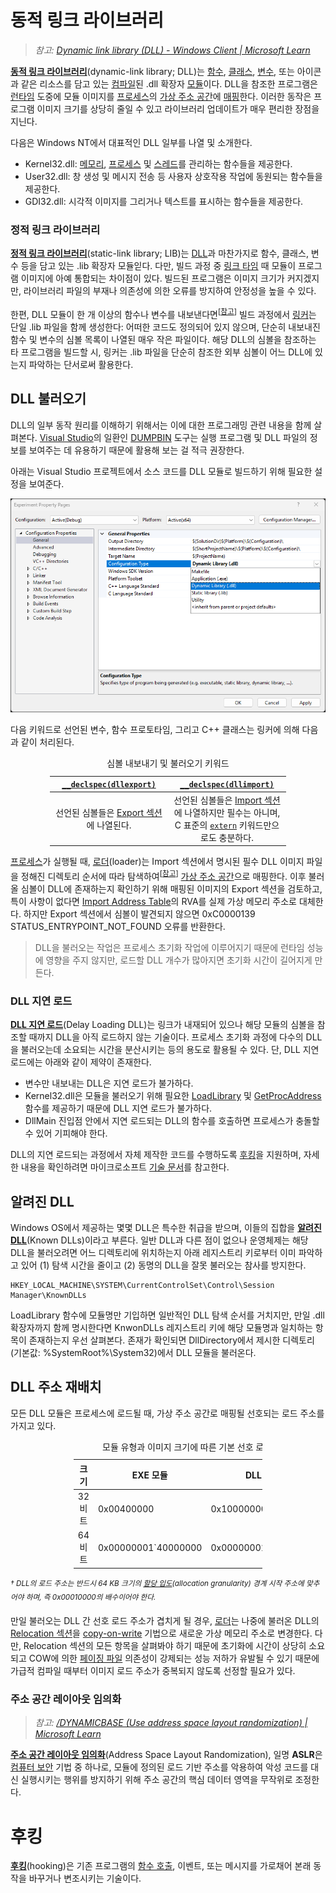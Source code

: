 # 동적 링크 라이브러리
> *참고: [Dynamic link library (DLL) - Windows Client | Microsoft Learn](https://learn.microsoft.com/troubleshoot/windows-client/setup-upgrade-and-drivers/dynamic-link-library)*

**[동적 링크 라이브러리](https://en.wikipedia.org/wiki/Dynamic-link_library)**(dynamic-link library; DLL)는 [함수](C.md#함수), [클래스](Cpp.md#클래스), [변수](C.md#변수), 또는 아이콘과 같은 리소스를 담고 있는 [컴파일](Programming.md#컴파일러)된 .dll 확장자 [모듈](https://en.wikipedia.org/wiki/Modular_programming)이다. DLL을 참조한 프로그램은 [런타임](https://en.wikipedia.org/wiki/Execution_(computing)#Runtime) 도중에 모듈 이미지를 [프로세스](Process.md)의 [가상 주소 공간](Process.md#가상-주소-공간)에 [매핑](Memory.md#메모리-맵-파일)한다. 이러한 동작은 프로그램 이미지 크기를 상당히 줄일 수 있고 라이브러리 업데이트가 매우 편리한 장점을 지닌다.

다음은 Windows NT에서 대표적인 DLL 일부를 나열 및 소개한다.

* Kernel32.dll: [메모리](Memory.md), [프로세스](Process.md) 및 [스레드](Thread.md)를 관리하는 함수들을 제공한다.
* User32.dll: 창 생성 및 메시지 전송 등 사용자 상호작용 작업에 동원되는 함수들을 제공한다.
* GDI32.dll: 시각적 이미지를 그리거나 텍스트를 표시하는 함수들을 제공한다.

### 정적 링크 라이브러리
**[정적 링크 라이브러리](https://en.wikipedia.org/wiki/Static_library)**(static-link library; LIB)는 [DLL](#동적-링크-라이브러리)과 마찬가지로 함수, 클래스, 변수 등을 담고 있는 .lib 확장자 모듈읻다. 다만, 빌드 과정 중 [링크 타임](Programming.md#링커) 때 모듈이 프로그램 이미지에 아예 통합되는 차이점이 있다. 빌드된 프로그램은 이미지 크기가 커지겠지만, 라이브러리 파일의 부재나 의존성에 의한 오류를 방지하여 안정성을 높을 수 있다.

한편, DLL 모듈이 한 개 이상의 함수나 변수를 내보낸다면<sup>[[참고](https://learn.microsoft.com/cpp/build/exporting-from-a-dll)]</sup> 빌드 과정에서 [링커](Programming.md#링커)는 단일 .lib 파일을 함께 생성한다: 어떠한 코드도 정의되어 있지 않으며, 단순히 내보내진 함수 및 변수의 심볼 목록이 나열된 매우 작은 파일이다. 해당 DLL의 심볼을 참조하는 타 프로그램을 빌드할 시, 링커는 .lib 파일을 단순히 참조한 외부 심볼이 어느 DLL에 있는지 파악하는 단서로써 활용한다.

## DLL 불러오기
DLL의 일부 동작 원리를 이해하기 위해서는 이에 대한 프로그래밍 관련 내용을 함께 살펴본다. [Visual Studio](https://visualstudio.microsoft.com/)의 일환인 [DUMPBIN](https://learn.microsoft.com/cpp/build/reference/dumpbin-reference) 도구는 실행 프로그램 및 DLL 파일의 정보를 보여주는 데 유용하기 때문에 활용해 보는 걸 적극 권장한다.

아래는 Visual Studio 프로젝트에서 소스 코드를 DLL 모듈로 빌드하기 위해 필요한 설정을 보여준다.

![Visual Studio에서 DLL 빌드를 위한 프로젝트 설정](./images/visual_studio_library.png)

다음 키워드로 선언된 변수, 함수 프로토타임, 그리고 C++ 클래스는 링커에 의해 다음과 같이 처리된다.

<table style="width: 75%; margin-left: auto; margin-right: auto;"><caption style="caption-side: top;">심볼 내보내기 및 불러오기 키워드</caption><colgroup><col style="width: 50%;"/><col style="width: 50%;"/></colgroup><thead><tr><th style="text-align: center;"><a href="https://learn.microsoft.com/cpp/build/exporting-from-a-dll-using-declspec-dllexport"><code>__declspec(dllexport)</code></a></th><th style="text-align: center;"><a href="https://learn.microsoft.com/cpp/build/importing-into-an-application-using-declspec-dllimport"><code>__declspec(dllimport)</code></a></th></tr></thead><tbody><tr style="text-align: center;"><td>선언된 심볼들은 <a href="PE.md#export-섹션">Export 섹션</a>에 나열된다.</td><td>선언된 심볼들은 <a href="PE.md#import-섹션">Import 섹션</a>에 나열하지만 필수는 아니며, C 표준의 <a href="C.md#변수"><code>extern</code></a> 키워드만으로도 충분하다.</td></tr></tbody></table>

[프로세스](Process.md)가 실행될 때, [로더](https://en.wikipedia.org/wiki/Loader_(computing))(loader)는 Import 섹션에서 명시된 필수 DLL 이미지 파일을 정해진 디렉토리 순서에 따라 탐색하여<sup>[[참고](https://learn.microsoft.com/windows/win32/dlls/dynamic-link-library-search-order)]</sup> [가상 주소 공간](Process.md#가상-주소-공간)으로 매핑한다.
이후 불러올 심볼이 DLL에 존재하는지 확인하기 위해 매핑된 이미지의 Export 섹션을 검토하고, 특이 사항이 없다면 [Import Address Table](PE.md#import-섹션)의 RVA를 실제 가상 메모리 주소로 대체한다. 하지만 Export 섹션에서 심볼이 발견되지 않으면 0xC0000139 STATUS_ENTRYPOINT_NOT_FOUND 오류를 반환한다.

> DLL을 불러오는 작업은 프로세스 초기화 작업에 이루어지기 때문에 런타임 성능에 영향을 주지 않지만, 로드할 DLL 개수가 많아지면 초기화 시간이 길어지게 만든다.

### DLL 지연 로드
**[DLL 지연 로드](https://learn.microsoft.com/cpp/build/reference/linker-support-for-delay-loaded-dlls)**(Delay Loading DLL)는 링크가 내재되어 있으나 해당 모듈의 심볼을 참조할 때까지 DLL을 아직 로드하지 않는 기술이다. 프로세스 초기화 과정에 다수의 DLL을 불러오는데 소요되는 시간을 분산시키는 등의 용도로 활용될 수 있다. 단, DLL 지연 로드에는 아래와 같이 제약이 존재한다.

* 변수만 내보내는 DLL은 지연 로드가 불가하다.
* Kernel32.dll은 모듈을 불러오기 위해 필요한 [LoadLibrary](https://learn.microsoft.com/windows/win32/api/libloaderapi/nf-libloaderapi-loadlibraryw) 및 [GetProcAddress](https://learn.microsoft.com/windows/win32/api/libloaderapi/nf-libloaderapi-getprocaddress) 함수를 제공하기 때문에 DLL 지연 로드가 불가하다.
* DllMain 진입점 안에서 지연 로드되는 DLL의 함수를 호출하면 프로세스가 충돌할 수 있어 기피해야 한다.

DLL의 지연 로드되는 과정에서 자체 제작한 코드를 수행하도록 [후킹](#후킹)을 지원하며, 자세한 내용을 확인하려면 마이크로소프트 [기술 문서](https://learn.microsoft.com/cpp/build/reference/understanding-the-helper-function)를 참고한다.

## 알려진 DLL
Windows OS에서 제공하는 몇몇 DLL은 특수한 취급을 받으며, 이들의 집합을 **[알려진 DLL](https://www.oreilly.com/library/view/windows-r-via-c-c/9780735639904/ch20s05.html)**(Known DLLs)이라고 부른다. 일반 DLL과 다른 점이 없으나 운영체제는 해당 DLL을 불러오려면 어느 디렉토리에 위치하는지 아래 레지스트리 키로부터 이미 파악하고 있어 (1) 탐색 시간을 줄이고 (2) 동명의 DLL을 잘못 불러오는 참사를 방지한다.

    HKEY_LOCAL_MACHINE\SYSTEM\CurrentControlSet\Control\Session Manager\KnownDLLs

LoadLibrary 함수에 모듈명만 기입하면 일반적인 DLL 탐색 순서를 거치지만, 만일 .dll 확장자까지 함께 명시한다면 KnwonDLLs 레지스트리 키에 해당 모듈명과 일치하는 항목이 존재하는지 우선 살펴본다. 존재가 확인되면 DllDirectory에서 제시한 디렉토리 (기본값: %SystemRoot%\System32)에서 DLL 모듈을 불러온다.

## DLL 주소 재배치
모든 DLL 모듈은 프로세스에 로드될 때, 가상 주소 공간로 매핑될 선호되는 로드 주소를 가지고 있다.

<table style="width: 60%; margin-left: auto; margin-right: auto;"><caption style="caption-side: top;">모듈 유형과 이미지 크기에 따른 기본 선호 로드 주소</caption><colgroup><col style="width: 20%;"/><col style="width: 40%;"/><col style="width: 40%;"/></colgroup><thead><tr><th style="text-align: center;">크기</th><th style="text-align: center;">EXE 모듈</th><th style="text-align: center;">DLL 모듈</th></tr></thead><tbody><tr><td style="text-align: center;">32비트</td><td>0x00400000</td><td>0x10000000</td></tr><tr><td style="text-align: center;">64비트</td><td>0x00000001`40000000</td><td>0x00000001`80000000</td></tr></tbody></table>

<sup>_† DLL의 로드 주소는 반드시 64 KB 크기의 [할당 입도](Memory.md#페이지)(allocation granularity) 경계 시작 주소에 맞추어야 하며, 즉 0x00010000의 배수이어야 한다._</sup>

만일 불러오는 DLL 간 선호 로드 주소가 겹치게 될 경우, [로더](https://en.wikipedia.org/wiki/Loader_(computing))는 나중에 불러온 DLL의 [Relocation 섹션](PE.md#relocation-섹션)을 [copy-on-write](Memory.md#copy-on-write) 기법으로 새로운 가상 메모리 주소로 변경한다. 다만, Relocation 섹션의 모든 항목을 살펴봐야 하기 때문에 초기화에 시간이 상당히 소요되고 COW에 의한 [페이징 파일](Memory.md#페이징-파일) 의존성이 강제되는 성능 저하가 유발될 수 있기 때문에 가급적 컴파일 때부터 이미지 로드 주소가 중복되지 않도록 선정할 필요가 있다.

### 주소 공간 레이아웃 임의화
> *참고: [/DYNAMICBASE (Use address space layout randomization) | Microsoft Learn](https://learn.microsoft.com/cpp/build/reference/dynamicbase-use-address-space-layout-randomization)*

**[주소 공간 레이아웃 임의화](https://en.wikipedia.org/wiki/Address_space_layout_randomization)**(Address Space Layout Randomization), 일명 **ASLR**은 [컴퓨터 보안](https://en.wikipedia.org/wiki/Computer_security) 기법 중 하나로, 모듈에 정의된 로드 기반 주소를 악용하여 악성 코드를 대신 실행시키는 행위를 방지하기 위해 주소 공간의 핵심 데이터 영역을 무작위로 조정한다.

# 후킹
**[후킹](https://en.wikipedia.org/wiki/Hooking)**(hooking)은 기존 프로그램의 [함수 호출](C.md#함수), 이벤트, 또는 메시지를 가로채어 본래 동작을 바꾸거나 변조시키는 기술이다.

